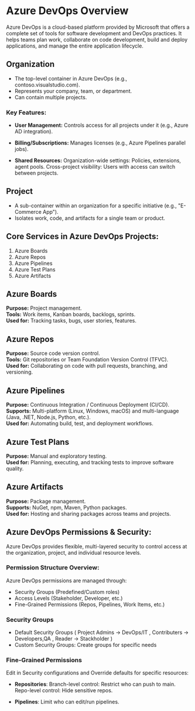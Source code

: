 # Azure DevOps Overview
Azure DevOps is a cloud-based platform provided by Microsoft that offers a complete set of tools for software development and DevOps practices. It helps teams plan work, collaborate on code development, build and deploy applications, and manage the entire application lifecycle.

## Organization
- The top-level container in Azure DevOps (e.g., contoso.visualstudio.com).
- Represents your company, team, or department.
- Can contain multiple projects.

### Key Features:
- **User Management:**
Controls access for all projects under it (e.g., Azure AD integration).

- **Billing/Subscriptions:**
Manages licenses (e.g., Azure Pipelines parallel jobs).

- **Shared Resources:**
Organization-wide settings: Policies, extensions, agent pools.
Cross-project visibility: Users with access can switch between projects.

## Project 
- A sub-container within an organization for a specific initiative (e.g., "E-Commerce App").
- Isolates work, code, and artifacts for a single team or product.

## Core Services in Azure DevOps Projects:
1. Azure Boards
2. Azure Repos
3. Azure Pipelines
4. Azure Test Plans
5. Azure Artifacts
   
## Azure Boards <br>
**Purpose:** Project management. <br>
**Tools:** Work items, Kanban boards, backlogs, sprints. <br>
**Used for:** Tracking tasks, bugs, user stories, features.<br>
## Azure Repos         <br>
**Purpose:** Source code version control.   <br>
**Tools:** Git repositories or Team Foundation Version Control (TFVC).  <br>
**Used for:** Collaborating on code with pull requests, branching, and versioning. <br>
## Azure Pipelines    <br>
**Purpose:** Continuous Integration / Continuous Deployment (CI/CD).  <br>
**Supports:** Multi-platform (Linux, Windows, macOS) and multi-language (Java, .NET, Node.js, Python, etc.). <br>
**Used for:** Automating build, test, and deployment workflows. <br>
## Azure Test Plans  <br>
**Purpose:** Manual and exploratory testing.  <br>
**Used for:** Planning, executing, and tracking tests to improve software quality. <br>
## Azure Artifacts  <br>
**Purpose:** Package management.    <br>
**Supports:** NuGet, npm, Maven, Python packages.  <br>
**Used for:** Hosting and sharing packages across teams and projects.  <br>


## Azure DevOps Permissions & Security:
Azure DevOps provides flexible, multi-layered security to control access at the organization, project, and individual resource levels.

### Permission Structure Overview:
Azure DevOps permissions are managed through:
- Security Groups (Predefined/Custom roles)
- Access Levels (Stakeholder, Developer, etc.) 
- Fine-Grained Permissions (Repos, Pipelines, Work Items, etc.)

### Security Groups
- Default Security Groups ( Project Admins -> DevOps/IT  , Contributers -> Developers,QA , Reader -> Stackholder )
- Custom Security Groups: Create groups for specific needs

### Fine-Grained Permissions
Edit in Security configurations and Override defaults for specific resources:
- **Repositories**:
Branch-level control: Restrict who can push to main.
Repo-level control: Hide sensitive repos.

- **Pipelines**:
Limit who can edit/run pipelines.

